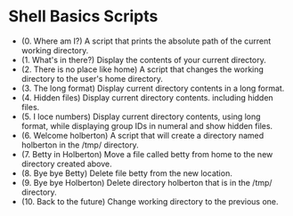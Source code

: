 # Shell Basics Scripts

- (0. Where am I?) A script that prints the absolute path of the current working directory.
- (1. What's in there?) Display the contents of your current directory.
- (2. There is no place like home) A script that changes the working directory to the user's home directory.
- (3. The long format) Display current directory contents in a long format.
- (4. Hidden files) Display current directory contents. including hidden files.
- (5. I loce numbers) Display current directory contents, using long format, while displaying group IDs in numeral and show hidden files.
- (6. Welcome holberton) A script that will create a directory named holberton in the /tmp/ directory.
- (7. Betty in Holberton) Move a file called betty from home to the new directory created above.
- (8. Bye bye Betty) Delete file betty from the new location.
- (9. Bye bye Holberton) Delete directory holberton that is in the /tmp/ directory.
- (10. Back to the future) Change working directory to the previous one.